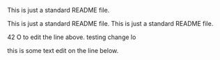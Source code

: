This is just a standard README file. 

This is just a standard README file. 
This is just a standard README file. 

42 
O to edit the line above.
testing change lo

this is some text
edit on the line below. 
